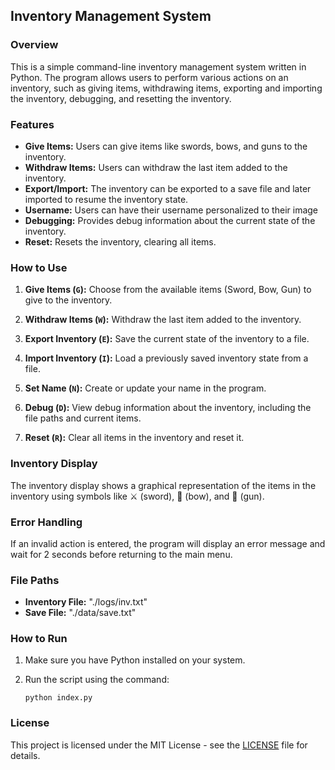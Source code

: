 ## Inventory Management System

### Overview

This is a simple command-line inventory management system written in Python. The program allows users to perform various actions on an inventory, such as giving items, withdrawing items, exporting and importing the inventory, debugging, and resetting the inventory.

### Features

- **Give Items:** Users can give items like swords, bows, and guns to the inventory.
- **Withdraw Items:** Users can withdraw the last item added to the inventory.
- **Export/Import:** The inventory can be exported to a save file and later imported to resume the inventory state.
- **Username:** Users can have their username personalized to their image
- **Debugging:** Provides debug information about the current state of the inventory.
- **Reset:** Resets the inventory, clearing all items.

### How to Use

1. **Give Items (`G`):** Choose from the available items (Sword, Bow, Gun) to give to the inventory.

2. **Withdraw Items (`W`):** Withdraw the last item added to the inventory.

3. **Export Inventory (`E`):** Save the current state of the inventory to a file.

4. **Import Inventory (`I`):** Load a previously saved inventory state from a file.

5. **Set Name (`N`):** Create or update your name in the program.

6. **Debug (`D`):** View debug information about the inventory, including the file paths and current items.

7. **Reset (`R`):** Clear all items in the inventory and reset it.

### Inventory Display

The inventory display shows a graphical representation of the items in the inventory using symbols like ⚔️ (sword), 🏹 (bow), and 🔫 (gun).

### Error Handling

If an invalid action is entered, the program will display an error message and wait for 2 seconds before returning to the main menu.

### File Paths

- **Inventory File:** "./logs/inv.txt"
- **Save File:** "./data/save.txt"

### How to Run

1. Make sure you have Python installed on your system.

2. Run the script using the command:

   ```
   python index.py
   ```

### License

This project is licensed under the MIT License - see the [LICENSE](LICENSE) file for details.
